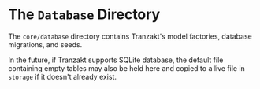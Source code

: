 # The `Database` Directory
The `core/database` directory contains Tranzakt's model factories, database migrations, and seeds.

In the future, if Tranzakt supports SQLite database, the default file containing empty tables
may also be held here and copied to a live file in `storage` if it doesn't already exist.
